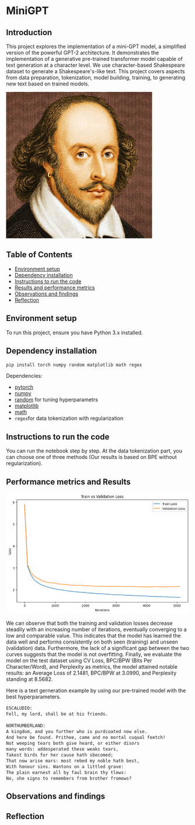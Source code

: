 # MiniGPT
## Introduction

This project explores the implementation of a mini-GPT model, a simplified version of the powerful GPT-2 architecture.  It demonstrates the implementation of a generative pre-trained transformer model capable of text generation at a character level.  We use character-based Shakespeare dataset to generate a Shakespeare's-like text. This project covers aspects from data preparation, tokenization, model building, training, to generating new text based on trained models.


<img src="image/text_generation_shakespeare_rnn.jpg" width="400">


## Table of Contents

- [Environment setup](#environment-setup)
- [Dependency installation](#dependency-installation)
- [Instructions to run the code](#instructions-to-run-the-code)
- [Results and performance metrics](#performance-metrics-and-results)
- [Observations and findings](#observations-and-findings)
- [Reflection](#reflection)


## Environment setup

To run this project, ensure you have Python 3.x installed. 

## Dependency installation

```
pip install torch numpy random matplotlib math regex
```

Dependencies:

- [pytorch](https://pytorch.org) 
- [numpy](https://numpy.org/install/)
- [random](https://docs.python.org/3/library/random.html) for tuning hyperparametrs
- [matplotlib](https://matplotlib.org/)
- [math](https://docs.python.org/3/library/math.html)
- `regex`for data tokenization with regularization



## Instructions to run the code
You can run the notebook step by step. At the data tokenization part, you can choose one of three methods (Our results is based on BPE without regularization).

## Performance metrics and Results 
<img src="image/loss.png" width="600">

We can observe that both the training and validation losses decrease steadily with an increasing number of iterations, eventually converging to a low and comparable value. This indicates that the model has learned the data well and performs consistently on both seen (training) and unseen (validation) data. Furthermore, the lack of a significant gap between the two curves suggests that the model is not overfitting. Finally, we evaluate the model on the test dataset using CV Loss, BPC/BPW (Bits Per Character/Word), and Perplexity as metrics, the model attained notable results: an Average Loss of 2.1481, BPC/BPW at 3.0990, and Perplexity standing at 8.5682.

Here is a text gerneration example by using our pre-trained model with the best hyperparameters.

```
ESCALUDIO:
Fell, my lord, shall be at his friends.

NORTHUMBERLAND:
A kingdom, and you further who is purdcoated now else.
And here be found. Prithee, came and no mortal cuqual feetch!
Not weeping tears both give heard, or either disors
many words: addesperated these weaks tears,
Takest birds for her cause hath sbecomed;
That now arise mars: most rebed my noble hath best,
With honour sins. Wantons on a littled grave:
The plain earnest all by faul brain thy tlews:
No, she signs to remembers from brother fromows?
```


## Observations and findings



## Reflection


